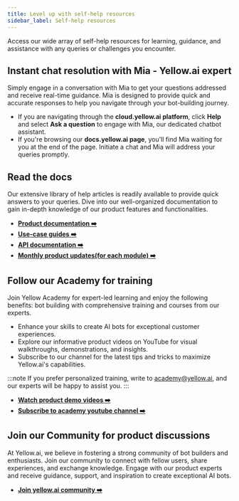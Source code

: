 ```yaml
---
title: Level up with self-help resources
sidebar_label: Self-help resources
---
```


Access our wide array of self-help resources for learning, guidance, and assistance with any queries or challenges you encounter.

## Instant chat resolution with Mia - Yellow.ai expert

Simply engage in a conversation with Mia to get your questions addressed and receive real-time guidance. Mia is designed to provide quick and accurate responses to help you navigate through your bot-building journey.

- If you are navigating through the **cloud.yellow.ai platform**, click **Help** and select **Ask a question** to engage with Mia, our dedicated chatbot assistant. 
- If you're browsing our **docs.yellow.ai page**, you'll find Mia waiting for you at the end of the page. Initiate a chat and Mia will address your queries promptly.

<!--
![](https://hackmd.io/_uploads/S1UFf7Uoh.png)
-->

## Read the docs 

Our extensive library of help articles is readily available to provide quick answers to your queries. Dive into our well-organized documentation to gain in-depth knowledge of our product features and functionalities.

* [**Product documentation :arrow_right:**](https://docs.yellow.ai/docs/platform_concepts/getting-started)      
* [**Use-case guides :arrow_right:**](https://docs.yellow.ai/docs/cookbooks/getting_started)      
* [**API documentation :arrow_right:**](https://docs.yellow.ai/docs/updates/overview)      
* [**Monthly product updates(for each module) :arrow_right:**](https://docs.yellow.ai/docs/updates/overview)      

## Follow our Academy for training 

Join Yellow Academy for expert-led learning and enjoy the following benefits:
bot building with comprehensive training and courses from our experts.
- Enhance your skills to create AI bots for exceptional customer experiences.
- Explore our informative product videos on YouTube for visual walkthroughs, demonstrations, and insights.
- Subscribe to our channel for the latest tips and tricks to maximize Yellow.ai's capabilities.

:::note
If you prefer personalized training, write to academy@yellow.ai, and our experts will be happy to assist you.
:::

- [**Watch product demo videos :arrow_right:**](https://docs.yellow.ai/docs/tutorials/basics)        
- [**Subscribe to academy youtube channel :arrow_right:**](https://www.youtube.com/@yellowaiacademy)      



## Join our Community for product discussions

At Yellow.ai, we believe in fostering a strong community of bot builders and enthusiasts. 
Join our community to connect with fellow users, share experiences, and exchange knowledge. Engage with our product experts and receive guidance, support, and inspiration to create exceptional AI bots.
- [**Join yellow.ai community :arrow_right:**](https://community.yellow.ai/) 
